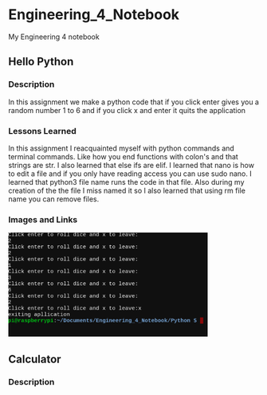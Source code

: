 # Engineering_4_Notebook
My Engineering 4 notebook


## Hello Python 

### Description 
  In this assignment we make a python code that if you click enter gives you a random number 1 to 6 and if you click x and enter it quits the application

### Lessons Learned 
  In this assignment I reacquainted myself with python commands and terminal commands. Like how you end functions with colon's and that strings are str. I also learned that else ifs are elif. I learned that nano is how to edit a file and if you only have reading access you can use sudo nano. I learned that python3 file name runs the code in that file. Also during my creation of the the file I miss named it so I also learned that using rm file name you can remove files.

### Images and Links
<img src="Images/Hello_Python-Lukas.png" width="400">
 

## Calculator

### Description
    
